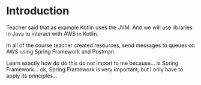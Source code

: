 # Introduction

Teacher said that as example Kotlin uses the JVM. And we will use libraries in Java to interact with AWS in Kotlin.

In all of the course teacher created resources, send messages to queues on AWS using Spring Framework and Postman.

Learn exactly how do do this do not import to me because... is Spring Framework... ok, Spring Framework is very important, but I only have to apply its principles...
